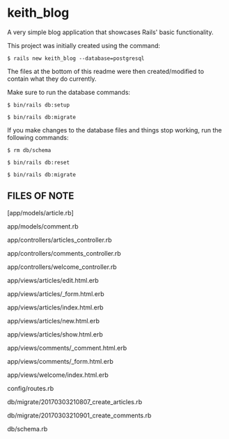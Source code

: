 # keith_blog

A very simple blog application that showcases Rails' basic functionality.

This project was initially created using the command:

`$ rails new keith_blog --database=postgresql`

The files at the bottom of this readme were then created/modified to contain what they do currently.

Make sure to run the database commands:

`$ bin/rails db:setup`

`$ bin/rails db:migrate`

If you make changes to the database files and things stop working, run the following commands:

`$ rm db/schema`

`$ bin/rails db:reset`

`$ bin/rails db:migrate`

## FILES OF NOTE

[app/models/article.rb]

app/models/comment.rb

app/controllers/articles_controller.rb

app/controllers/comments_controller.rb

app/controllers/welcome_controller.rb

app/views/articles/edit.html.erb

app/views/articles/_form.html.erb

app/views/articles/index.html.erb

app/views/articles/new.html.erb

app/views/articles/show.html.erb

app/views/comments/_comment.html.erb

app/views/comments/_form.html.erb

app/views/welcome/index.html.erb

config/routes.rb

db/migrate/20170303210807_create_articles.rb

db/migrate/20170303210901_create_comments.rb

db/schema.rb
